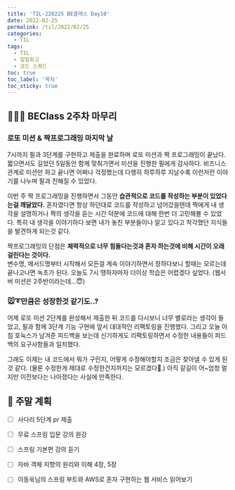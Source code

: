 ```yaml
---
title: 'TIL-220225 BE클래스 Day10'
date: 2022-02-25
permalink: /til/2022/02/25
categories:
  - TIL
tags:
  - TIL
  - 일일회고
  - 코드 스쿼드
toc: true
toc_label: '목차'
toc_sticky: true
---
```


<!--more-->


## 🙇🏻‍♂️ BEClass 2주차 마무리

### 로또 미션 & 짝프로그래밍 마지막 날

7시까지 필과 3단계를 구현하고 제출을 완료하며 로또 미션과 짝 프로그래밍이 끝났다.  
짧으면서도 길었던 5일동안 함께 맞춰가면서 미션을 진행한 필에게 감사하다. 비즈니스 관계로 미션만 하고 끝나면 어쩌나 걱정했는데 다행히 하루하루 지날수록 이런저런 이야기를 나누며 필과 친해질 수 있었다.

이번 주 짝 프로그래밍을 진행하면서 그동안 **습관적으로 코드를 작성하는 부분이 있었다는걸 깨달았다.**
혼자였다면 항상 하던대로 코드를 작성하고 넘어갔을텐데 짝에게 내 생각을 설명하거나 짝의 생각을 듣는 시간 덕분에 코드에 대해 한번 더 고민해볼 수 있었다.
특히 내 생각을 이야기하다 보면 내가 놓친 부분들이나 알고 있다고 착각했던 지식들을 발견하게 되는것 같다.  

짝프로그래밍의 단점은 **체력적으로 너무 힘들다는것과 혼자 하는것에 비해 시간이 오래걸린다는 것이다.**  
변수명, 메서드명부터 시작해서 모든걸 계속 이야기하면서 정하다보니 할때는 모르는데 끝나고나면 녹초가 된다. 오늘도 7시 땡하자마자 더이상 학습은 어렵겠다 싶었다.
(웹서버 미션은 2주반이라는데...😇)


### 🐭➰만큼은 성장한것 같기도..?

어제 로또 미션 2단계를 완성해서 제출한 뒤 코드를 다시보니 너무 별로라는 생각이 들었고, 필과 함께 3단계 기능 구현에 앞서 대대적인 리팩토링을 진행했다.
그리고 오늘 아침 호눅스가 남겨준 피드백을 보는데 신기하게도 리팩토링하면서 수정한 내용들이 피드백의 요구사항들과 일치했다.

그래도 이제는 내 코드에서 뭐가 구린지, 어떻게 수정해야할지 조금은 찾아낼 수 있게 된것 같다. (물론 수정한게 제대로 수정한건지까지는 모르겠다🥲.)
아직 갈길이 어~엄청 멀지만 이전보다는 나아졌다는 사실에 만족한다.


## 📜 주말 계획

- [ ] 사다리 5단계 pr 제출
- [ ] 무료 스프링 입문 강의 완강
- [ ] 스프링 기본편 강의 듣기
- [ ] 자바 객체 지향의 원리와 이해 4장, 5장
- [ ] 이동욱님의 스프링 부트와 AWS로 혼자 구현하는 웹 서비스 읽어보기


